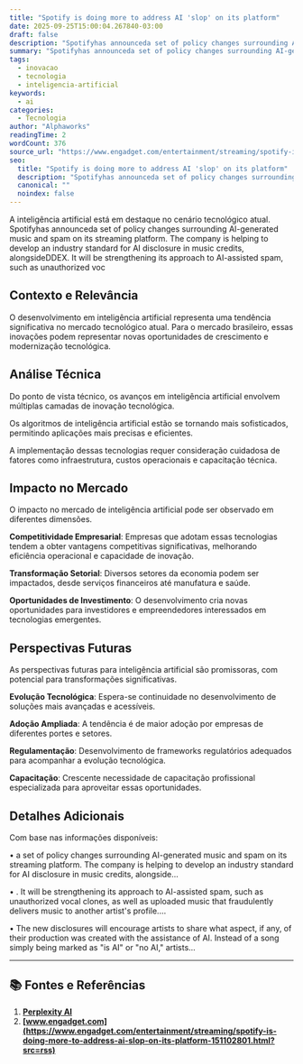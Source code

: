 ```yaml
---
title: "Spotify is doing more to address AI 'slop' on its platform"
date: 2025-09-25T15:00:04.267840-03:00
draft: false
description: "Spotifyhas announceda set of policy changes surrounding AI-generated music and spam on its streaming platform. The company is helping to develop an industry ..."
summary: "Spotifyhas announceda set of policy changes surrounding AI-generated music and spam on its streaming platform. The company is helping to develop an industry ..."
tags:
  - inovacao
  - tecnologia
  - inteligencia-artificial
keywords:
  - ai
categories:
  - Tecnologia
author: "Alphaworks"
readingTime: 2
wordCount: 376
source_url: "https://www.engadget.com/entertainment/streaming/spotify-is-doing-more-to-address-ai-slop-on-its-platform-151102801.html?src=rss"
seo:
  title: "Spotify is doing more to address AI 'slop' on its platform"
  description: "Spotifyhas announceda set of policy changes surrounding AI-generated music and spam on its streaming platform. The company is helping to develop an industry ..."
  canonical: ""
  noindex: false
---
```


A inteligência artificial está em destaque no cenário tecnológico atual. Spotifyhas announceda set of policy changes surrounding AI-generated music and spam on its streaming platform. The company is helping to develop an industry standard for AI disclosure in music credits, alongsideDDEX. It will be strengthening its approach to AI-assisted spam, such as unauthorized voc

## Contexto e Relevância

O desenvolvimento em inteligência artificial representa uma tendência significativa no mercado tecnológico atual. Para o mercado brasileiro, essas inovações podem representar novas oportunidades de crescimento e modernização tecnológica.
## Análise Técnica

Do ponto de vista técnico, os avanços em inteligência artificial envolvem múltiplas camadas de inovação tecnológica.

Os algoritmos de inteligência artificial estão se tornando mais sofisticados, permitindo aplicações mais precisas e eficientes. 

A implementação dessas tecnologias requer consideração cuidadosa de fatores como infraestrutura, custos operacionais e capacitação técnica.
## Impacto no Mercado

O impacto no mercado de inteligência artificial pode ser observado em diferentes dimensões.

**Competitividade Empresarial**: Empresas que adotam essas tecnologias tendem a obter vantagens competitivas significativas, melhorando eficiência operacional e capacidade de inovação.

**Transformação Setorial**: Diversos setores da economia podem ser impactados, desde serviços financeiros até manufatura e saúde.

**Oportunidades de Investimento**: O desenvolvimento cria novas oportunidades para investidores e empreendedores interessados em tecnologias emergentes.


## Perspectivas Futuras

As perspectivas futuras para inteligência artificial são promissoras, com potencial para transformações significativas.

**Evolução Tecnológica**: Espera-se continuidade no desenvolvimento de soluções mais avançadas e acessíveis.

**Adoção Ampliada**: A tendência é de maior adoção por empresas de diferentes portes e setores.

**Regulamentação**: Desenvolvimento de frameworks regulatórios adequados para acompanhar a evolução tecnológica.

**Capacitação**: Crescente necessidade de capacitação profissional especializada para aproveitar essas oportunidades.
## Detalhes Adicionais

Com base nas informações disponíveis:

• a set of policy changes surrounding AI-generated music and spam on its streaming platform. The company is helping to develop an industry standard for AI disclosure in music credits, alongside...

• . It will be strengthening its approach to AI-assisted spam, such as unauthorized vocal clones, as well as uploaded music that fraudulently delivers music to another artist's profile....

• The new disclosures will encourage artists to share what aspect, if any, of their production was created with the assistance of AI. Instead of a song simply being marked as "is AI" or "no AI," artists...



---

## 📚 Fontes e Referências

1. **[Perplexity AI](https://www.perplexity.ai/)**
2. **[www.engadget.com](https://www.engadget.com/entertainment/streaming/spotify-is-doing-more-to-address-ai-slop-on-its-platform-151102801.html?src=rss)**
